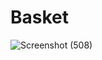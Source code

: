 # Basket

![Screenshot (508)](https://github.com/Tapas-Dalui/basket/assets/145105129/60a3665e-e0ba-4267-9225-d23d66c7f0f6)
